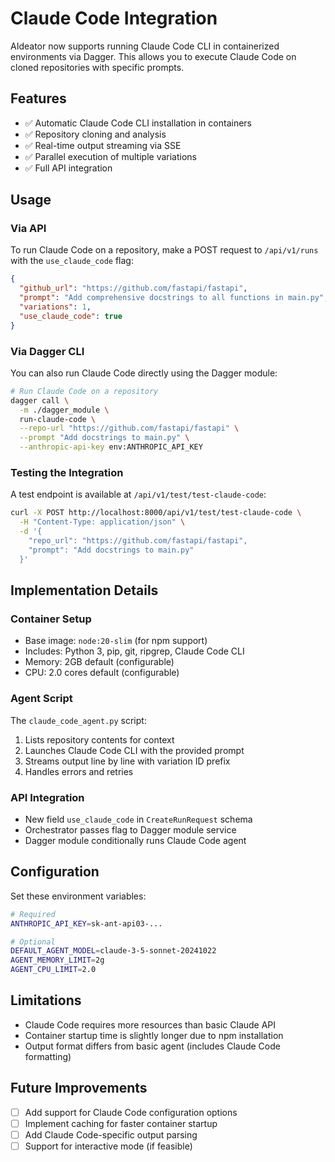 # Claude Code Integration

AIdeator now supports running Claude Code CLI in containerized environments via Dagger. This allows you to execute Claude Code on cloned repositories with specific prompts.

## Features

- ✅ Automatic Claude Code CLI installation in containers
- ✅ Repository cloning and analysis
- ✅ Real-time output streaming via SSE
- ✅ Parallel execution of multiple variations
- ✅ Full API integration

## Usage

### Via API

To run Claude Code on a repository, make a POST request to `/api/v1/runs` with the `use_claude_code` flag:

```json
{
  "github_url": "https://github.com/fastapi/fastapi",
  "prompt": "Add comprehensive docstrings to all functions in main.py",
  "variations": 1,
  "use_claude_code": true
}
```

### Via Dagger CLI

You can also run Claude Code directly using the Dagger module:

```bash
# Run Claude Code on a repository
dagger call \
  -m ./dagger_module \
  run-claude-code \
  --repo-url "https://github.com/fastapi/fastapi" \
  --prompt "Add docstrings to main.py" \
  --anthropic-api-key env:ANTHROPIC_API_KEY
```

### Testing the Integration

A test endpoint is available at `/api/v1/test/test-claude-code`:

```bash
curl -X POST http://localhost:8000/api/v1/test/test-claude-code \
  -H "Content-Type: application/json" \
  -d '{
    "repo_url": "https://github.com/fastapi/fastapi",
    "prompt": "Add docstrings to main.py"
  }'
```

## Implementation Details

### Container Setup

- Base image: `node:20-slim` (for npm support)
- Includes: Python 3, pip, git, ripgrep, Claude Code CLI
- Memory: 2GB default (configurable)
- CPU: 2.0 cores default (configurable)

### Agent Script

The `claude_code_agent.py` script:
1. Lists repository contents for context
2. Launches Claude Code CLI with the provided prompt
3. Streams output line by line with variation ID prefix
4. Handles errors and retries

### API Integration

- New field `use_claude_code` in `CreateRunRequest` schema
- Orchestrator passes flag to Dagger module service
- Dagger module conditionally runs Claude Code agent

## Configuration

Set these environment variables:

```bash
# Required
ANTHROPIC_API_KEY=sk-ant-api03-...

# Optional
DEFAULT_AGENT_MODEL=claude-3-5-sonnet-20241022
AGENT_MEMORY_LIMIT=2g
AGENT_CPU_LIMIT=2.0
```

## Limitations

- Claude Code requires more resources than basic Claude API
- Container startup time is slightly longer due to npm installation
- Output format differs from basic agent (includes Claude Code formatting)

## Future Improvements

- [ ] Add support for Claude Code configuration options
- [ ] Implement caching for faster container startup
- [ ] Add Claude Code-specific output parsing
- [ ] Support for interactive mode (if feasible)